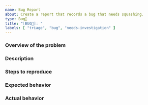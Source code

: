 ```yaml
---
name: Bug Report
about: Create a report that records a bug that needs squashing.
type: Bug🐛
title: "[BUG🐛]: "
labels: [ "triage", "bug", "needs-investigation" ]
---
```


### Overview of the problem

<!-- 
Example Details:
    **Buefy** version: [X.X.X]
    **Vuejs** version: [X.X.X]
    **OS/Browser**: 
-->

### Description
<!--Description of the bug-->

### Steps to reproduce
<!--
1. First Step
2. Second Step
3. and so on...
-->

### Expected behavior

<!--What you expected to happen-->

### Actual behavior

<!--What actually happened-->
